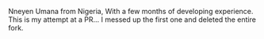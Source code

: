 Nneyen Umana from Nigeria, With a few months of developing experience. 
This is my attempt at a PR... I messed up the first one and deleted the entire fork.
